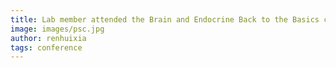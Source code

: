 ```yaml
---
title: Lab member attended the Brain and Endocrine Back to the Basics conference
image: images/psc.jpg
author: renhuixia
tags: conference
---
```

